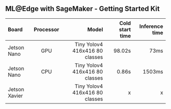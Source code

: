 ## ML@Edge with SageMaker - Getting Started Kit

| Board       |Processor| Model     | Cold start time     | Inference time |
| :------------- |:----------:| ----------: | -----------: |-----------: |
|  Jetson Nano |GPU| Tiny Yolov4 416x416 80 classes   | 98.02s    | 73ms |
|  Jetson Nano |CPU| Tiny Yolov4 416x416 80 classes   | 0.86s    | 1503ms |
| Jetson Xavier   || Tiny Yolov4 416x416 80 classes | x | x |
